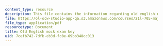 ```yaml
---
content_type: resource
description: This file contains the information regarding old english mock exam key.
file: https://ol-ocw-studio-app-qa.s3.amazonaws.com/courses/21l-705-major-authors-old-english-and-beowulf-spring-2014/7cefb7427dfbeb3dfc8e69bb348cc013_MIT21L_705S14_Moc_Exm_Key.pdf
file_type: application/pdf
resourcetype: Document
title: Old English mock exam key
uid: 7cefb742-7dfb-eb3d-fc8e-69bb348cc013
---
```

